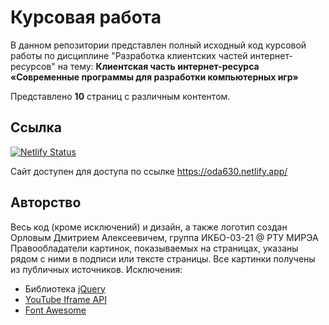 # Курсовая работа

В данном репозитории представлен полный исходный код курсовой работы по дисциплине "Разработка клиентских частей интернет-ресурсов" на тему: **Клиентская часть интернет-ресурса «Современные программы для разработки компьютерных игр»**

Представлено **10** страниц с различным контентом.

## Ссылка
[![Netlify Status](https://api.netlify.com/api/v1/badges/c1e856bd-97ee-4883-b8e7-5a24a75761b5/deploy-status)](https://app.netlify.com/sites/oda630/deploys)

Сайт доступен для доступа по ссылке https://oda630.netlify.app/
## Авторство
Весь код (кроме исключений) и дизайн, а также логотип создан Орловым Дмитрием Алексеевичем, группа ИКБО-03-21 @ РТУ МИРЭА
Правообладатели картинок, показываемых на страницах, указаны рядом с ними в подписи или тексте страницы.
Все картинки получены из публичных источников.
Исключения:
- Библиотека [jQuery](https://github.com/jquery/jquery)
- [YouTube Iframe API](https://developers.google.com/youtube/iframe_api_reference?hl=ru)
- [Font Awesome](https://github.com/FortAwesome/Font-Awesome)

